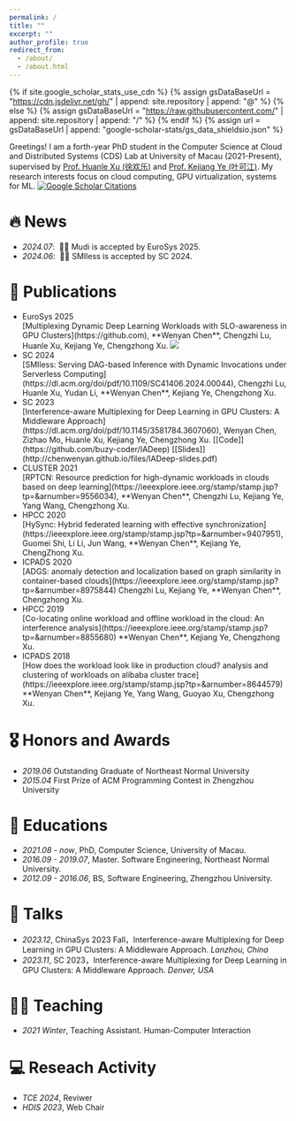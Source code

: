 ```yaml
---
permalink: /
title: ""
excerpt: ""
author_profile: true
redirect_from: 
  - /about/
  - /about.html
---
```


{% if site.google_scholar_stats_use_cdn %}
{% assign gsDataBaseUrl = "https://cdn.jsdelivr.net/gh/" | append: site.repository | append: "@" %}
{% else %}
{% assign gsDataBaseUrl = "https://raw.githubusercontent.com/" | append: site.repository | append: "/" %}
{% endif %}
{% assign url = gsDataBaseUrl | append: "google-scholar-stats/gs_data_shieldsio.json" %}

<span class='anchor' id='about-me'></span>

Greetings! I am a forth-year PhD student in the Computer Science at Cloud and Distributed Systems (CDS) Lab at University of Macau (2021-Present), supervised by <span style="text-decoration: underline;">[Prof. Huanle Xu (徐欢乐)](https://www.fst.um.edu.mo/people/huanlexu)</span> and <span style="text-decoration: underline;">[Prof. Kejiang Ye (叶可江)](https://people.ucas.edu.cn/~kejiang?language=en)</span>. My research interests focus on cloud computing, GPU virtualization, systems for ML. <a href="https://scholar.google.com/citations?user=WKFOF1cAAAAJ"><img src="https://img.shields.io/endpoint?url=https%3A%2F%2Fexample.com%2Fapi%2Fendpoint&logo=Google%20Scholar&labelColor=f6f6f6&color=9cf&style=flat&label=citations" alt="Google Scholar Citations">
</a>

<!-- My research interest includes neural machine translation and computer vision. I have published more than 100 papers at the top international AI conferences with total <a href='https://scholar.google.com/citations?user=DhtAFkwAAAAJ'>google scholar citations <strong><span id='total_cit'>260000+</span></strong></a> (You can also use google scholar badge <a href='https://scholar.google.com/citations?user=DhtAFkwAAAAJ'><img src="https://img.shields.io/endpoint?url={{ url | url_encode }}&logo=Google%20Scholar&labelColor=f6f6f6&color=9cf&style=flat&label=citations"></a>). -->


# 🔥 News
- *2024.07*: &nbsp;🎉🎉 Mudi is accepted by EuroSys 2025.  
- *2024.06*: &nbsp;🎉🎉 SMIless is accepted by SC 2024. 

# 📝 Publications 

<!-- <div class='paper-box'><div class='paper-box-image'><div><div class="badge">EuroSys 2025</div><img src='images/mudi.png' alt="sym" width="100%"></div></div>
<div class='paper-box-text' markdown="1">

[Multiplexing Dynamic Deep Learning Workloads with SLO-awareness in GPU Clusters](https://openaccess.thecvf.com/content_cvpr_2016/papers/He_Deep_Residual_Learning_CVPR_2016_paper.pdf)

**Wenyan Chen**, Chengzhi Lu, Huanle Xu, Kejiang Ye, Chengzhong Xu.

[**Project**](https://scholar.google.com/citations?view_op=view_citation&hl=zh-CN&user=DhtAFkwAAAAJ&citation_for_view=DhtAFkwAAAAJ:ALROH1vI_8AC) <strong><span class='show_paper_citations' data='DhtAFkwAAAAJ:ALROH1vI_8AC'></span></strong>
- Lorem ipsum dolor sit amet, consectetur adipiscing elit. Vivamus ornare aliquet ipsum, ac tempus justo dapibus sit amet. 
</div>
</div> -->

- <div class="conf_title_badge">EuroSys 2025</div> [Multiplexing Dynamic Deep Learning Workloads with SLO-awareness in GPU Clusters](https://github.com), **Wenyan Chen**, Chengzhi Lu, Huanle Xu, Kejiang Ye, Chengzhong Xu. <a href='https://scholar.google.com/citations?user=DhtAFkwAAAAJ'><img src="https://img.shields.io/endpoint?url={{ url | url_encode }}&logo=Google%20Scholar&labelColor=f6f6f6&color=9cf&style=flat&label=citations"></a>

- <div class="conf_title_badge">SC 2024</div> [SMIless: Serving DAG-based Inference with Dynamic Invocations under Serverless Computing](https://dl.acm.org/doi/pdf/10.1109/SC41406.2024.00044), Chengzhi Lu, Huanle Xu, Yudan Li, **Wenyan Chen**, Kejiang Ye, Chengzhong Xu. <span class='show_paper_citations' data='WKFOF1cAAAAJ:ufrVoPGSRksC'></span>

- <div class="conf_title_badge">SC 2023</div> [Interference-aware Multiplexing for Deep Learning in GPU Clusters: A Middleware Approach](https://dl.acm.org/doi/pdf/10.1145/3581784.3607060), Wenyan Chen, Zizhao Mo, Huanle Xu, Kejiang Ye, Chengzhong Xu. [[Code]](https://github.com/buzy-coder/IADeep) [[Slides]](http://chenwenyan.github.io/files/IADeep-slides.pdf) 

- <div class="conf_title_badge">CLUSTER 2021</div> [RPTCN: Resource prediction for high-dynamic workloads in clouds based on deep learning](https://ieeexplore.ieee.org/stamp/stamp.jsp?tp=&arnumber=9556034), **Wenyan Chen**, Chengzhi Lu, Kejiang Ye, Yang Wang, Chengzhong Xu. 

- <div class="conf_title_badge">HPCC 2020</div> [HySync: Hybrid federated learning with effective synchronization](https://ieeexplore.ieee.org/stamp/stamp.jsp?tp=&arnumber=9407951), Guomei Shi, Li Li, Jun Wang, **Wenyan Chen**, Kejiang Ye, ChengZhong Xu. 

- <div class="conf_title_badge">ICPADS 2020</div> [ADGS: anomaly detection and localization based on graph similarity in container-based clouds](https://ieeexplore.ieee.org/stamp/stamp.jsp?tp=&arnumber=8975844) Chengzhi Lu, Kejiang Ye, **Wenyan Chen**, Chengzhong Xu. 

- <div class="conf_title_badge">HPCC 2019</div> [Co-locating online workload and offline workload in the cloud: An interference analysis](https://ieeexplore.ieee.org/stamp/stamp.jsp?tp=&arnumber=8855680) **Wenyan Chen**, Kejiang Ye, Chengzhong Xu. 

- <div class="conf_title_badge">ICPADS 2018</div> [How does the workload look like in production cloud? analysis and clustering of workloads on alibaba cluster trace](https://ieeexplore.ieee.org/stamp/stamp.jsp?tp=&arnumber=8644579) **Wenyan Chen**, Kejiang Ye, Yang Wang, Guoyao Xu, Chengzhong Xu. 


# 🎖 Honors and Awards
- *2019.06* Outstanding Graduate of Northeast Normal University
- *2015.04* First Prize of ACM Programming Contest in Zhengzhou University 

# 📖 Educations
- *2021.08 - now*, PhD, Computer Science, University of Macau.
- *2016.09 - 2019.07*, Master. Software Engineering, Northeast Normal University.
- *2012.09 - 2016.06*, BS, Software Engineering, Zhengzhou University. 

# 💬 Talks
- *2023.12*, ChinaSys 2023 Fall，Interference-aware Multiplexing for Deep Learning in GPU Clusters: A Middleware Approach. *Lanzhou, China*  
- *2023.11*, SC 2023，Interference-aware Multiplexing for Deep Learning in GPU Clusters: A Middleware Approach. *Denver, USA* 

# 🧑‍🎨 Teaching
- *2021 Winter*, Teaching Assistant. Human-Computer Interaction

# 💻 Reseach Activity
- *TCE 2024*, Reviwer
- *HDIS 2023*, Web Chair